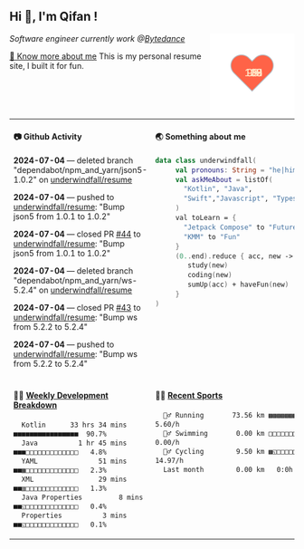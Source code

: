  <h2> Hi 👋, I'm Qifan ! </h2>
 <a href="https://github.com/underwindfall/iBeats"><img align="right" width="150px" src="https://raw.githubusercontent.com/underwindfall/iBeats/main/files/heart.svg"/></a>
 <p><em>Software engineer currently work @<a href="https://www.bytedance.com/en/">Bytedance</a></em></p>
 <p><a href="https://qifanyang.com/resume" target="_blank"> 🔭 Know more about me</a> This is my personal resume site, I built it for fun.</p>
 <table width="960px"><tr><td valign="top" width="50%">

  #### 📷 Github Activity
  <!-- githubActivity starts -->
**2024-07-04** — deleted branch "dependabot/npm_and_yarn/json5-1.0.2" on [underwindfall/resume](https://api.github.com/repos/underwindfall/resume)

**2024-07-04** — pushed to [underwindfall/resume](https://api.github.com/repos/underwindfall/resume): "Bump json5 from 1.0.1 to 1.0.2"

**2024-07-04** — closed PR [#44](https://api.github.com/repos/underwindfall/resume/pulls/44) to [underwindfall/resume](https://api.github.com/repos/underwindfall/resume): "Bump json5 from 1.0.1 to 1.0.2"

**2024-07-04** — deleted branch "dependabot/npm_and_yarn/ws-5.2.4" on [underwindfall/resume](https://api.github.com/repos/underwindfall/resume)

**2024-07-04** — closed PR [#43](https://api.github.com/repos/underwindfall/resume/pulls/43) to [underwindfall/resume](https://api.github.com/repos/underwindfall/resume): "Bump ws from 5.2.2 to 5.2.4"

**2024-07-04** — pushed to [underwindfall/resume](https://api.github.com/repos/underwindfall/resume): "Bump ws from 5.2.2 to 5.2.4"
  <!-- githubActivity ends -->
  </td><td valign="top" width="50%">

  #### 🌏 Something about me
  <!-- profile starts -->
  ```kotlin
  data class underwindfall(
       val pronouns: String = "he|him",
       val askMeAbout = listOf(
         "Kotlin", "Java",
         "Swift","Javascript", "Typescript"
       )
       val toLearn = {
         "Jetpack Compose" to "Future",
         "KMM" to "Fun"
       }
       (0..end).reduce { acc, new ->
          study(new)
          coding(new)
          sumUp(acc) + haveFun(new)
       }
  )
  ```
  <!-- profile ends -->
  </td></tr><tr><td valign="top" width="50%">
  
  #### 🏊‍♂️ <a href="https://gist.github.com/underwindfall/377ee88ba1fabd1e93516e48ca9c61eb" target="_blank">Weekly Development Breakdown</a>
   <!-- codeTime starts -->
   ```text
     Kotlin      33 hrs 34 mins  ■■■■■■■■■■■■■■■■  90.7%
     Java          1 hr 45 mins  ■■■□□□□□□□□□□□□□   4.8%
     YAML               51 mins  ■■▦□□□□□□□□□□□□□   2.3%
     XML                29 mins  ■■▥□□□□□□□□□□□□□   1.3%
     Java Properties         8 mins  ■■◱□□□□□□□□□□□□□   0.4%
     Properties          3 mins  ■■◱□□□□□□□□□□□□□   0.1%
   ```
   <!-- codeTime starts -->
   </td>
   <td valign="top" width="50%">

   #### 🤾‍♂️ <a href="https://gist.github.com/underwindfall/76198d6f6918f9f94d022c8ad881f98b" target="_blank">Recent Sports</a>

   <!-- Sports starts -->
   ```text
     ‍🏃‍♂️ Running       73.56 km ▩▩▩▩▩▩▩▩▩▩▨□  5.60/h
     🏊‍♂️ Swimming       0.00 km □□□□□□□□□□□□  0.00/h
     🚴‍♂️ Cycling        9.50 km ▩◱□□□□□□□□□□ 14.97/h
     Last month        0.00 km   0:0h
   ```
   <!-- Sports ends -->
   </td></tr></table>